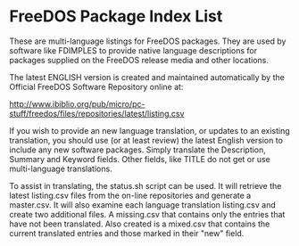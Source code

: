 # FreeDOS Package Index List

These are multi-language listings for FreeDOS packages. They are used by
software like FDIMPLES to provide native language descriptions for packages
supplied on the FreeDOS release media and other locations.

The latest ENGLISH version is created and maintained automatically by the
Official FreeDOS Software Repository online at:

http://www.ibiblio.org/pub/micro/pc-stuff/freedos/files/repositories/latest/listing.csv

If you wish to provide an new language translation, or updates to an existing
translation, you should use (or at least review) the latest English version to
include any new software packages. Simply translate the Description, Summary
and Keyword fields. Other fields, like TITLE do not get or use multi-language
translations.

To assist in translating, the status.sh script can be used. It will retrieve
the latest listing.csv files from the on-line repositories and generate
a master.csv. It will also examine each language translation listing.csv and
create two additional files. A missing.csv that contains only the entries that
have not been translated. Also created is a mixed.csv that contains the current
translated entries and those marked in their "new" field.

